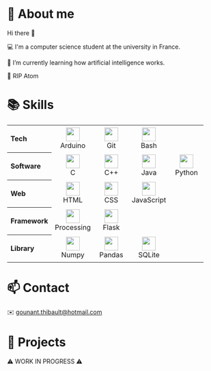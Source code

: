 <!--
**tgounant/tgounant** is a ✨ _special_ ✨ repository because its `README.md` (this file) appears on your GitHub profile.

Here are some ideas to get you started:

- 🔭 I’m currently working on ...
- 🌱 I’m currently learning ...
- 👯 I’m looking to collaborate on ...
- 🤔 I’m looking for help with ...
- 💬 Ask me about ...
- 📫 How to reach me: ...
- 😄 Pronouns: ...
- ⚡ Fun fact: ...
-->

# :boy: About me

Hi there :wave:

:computer: I'm a computer science student at the university in France.

:seedling: I’m currently learning how artificial intelligence works.

:pray: RIP Atom

# :books: Skills

<table>
    <tr>
        <th scope="row" align="left">Tech</th>
        <td width="64px" height="64px" align="center">
            <img width="32px" height="32px" src="https://cdn.jsdelivr.net/gh/devicons/devicon/icons/arduino/arduino-original.svg" />
            <br>Arduino
        </td>
        <td width="64px" height="64px" align="center">
            <img width="32px" height="32px" src="https://cdn.jsdelivr.net/gh/devicons/devicon/icons/git/git-original.svg" />
            <br>Git
        </td>
        <td width="64px" height="64px" align="center">
            <img width="32px" height="32px" src="https://cdn.jsdelivr.net/gh/devicons/devicon/icons/bash/bash-original.svg" />
            <br>Bash
        </td>
    </tr>
    <tr>
        <th scope="row" align="left">Software</th>
        <td width="64px" height="64px" align="center">
            <img width="32px" height="32px" src="https://cdn.jsdelivr.net/gh/devicons/devicon/icons/c/c-original.svg" />
            <br>C
        </td>
        <td width="64px" height="64px" align="center">
            <img width="32px" height="32px" src="https://cdn.jsdelivr.net/gh/devicons/devicon/icons/cplusplus/cplusplus-original.svg" />
            <br>C++
        </td>
        <td width="64px" height="64px" align="center">
            <img width="32px" height="32px" src="https://cdn.jsdelivr.net/gh/devicons/devicon/icons/java/java-original.svg" />
            <br>Java
        </td>
        <td width="64px" height="64px" align="center">
            <img width="32px" height="32px" src="https://cdn.jsdelivr.net/gh/devicons/devicon/icons/python/python-original.svg" />
            <br>Python
        </td>
    </tr>
    <tr>
        <th scope="row" align="left">Web</th>
        <td width="64px" height="64px" align="center">
            <img width="32px" height="32px" src="https://cdn.jsdelivr.net/gh/devicons/devicon/icons/html5/html5-original.svg" />
            <br>HTML
        </td>
        <td width="64px" height="64px" align="center">
            <img width="32px" height="32px" src="https://cdn.jsdelivr.net/gh/devicons/devicon/icons/css3/css3-original.svg" />
            <br>CSS
        </td>
        <td width="64px" height="64px" align="center">    
            <img width="32px" height="32px" src="https://cdn.jsdelivr.net/gh/devicons/devicon/icons/javascript/javascript-original.svg" />
            <br>JavaScript
        </td>
    </tr>
    <tr>
        <th scope="row" align="left">Framework</th>
        <td width="64px" height="64px" align="center">
            <img width="32px" height="32px" src="https://cdn.jsdelivr.net/gh/devicons/devicon/icons/processing/processing-original.svg" />
            <br>Processing
        </td>
        <td width="64px" height="64px" align="center">
            <img width="32px" height="32px" src="https://cdn.jsdelivr.net/gh/devicons/devicon/icons/flask/flask-original.svg" />
            <br>Flask
        </td>
    </tr>
    <tr>
        <th scope="row" align="left">Library</th>
        <td width="64px" height="64px" align="center">
            <img width="32px" height="32px" src="https://cdn.jsdelivr.net/gh/devicons/devicon/icons/numpy/numpy-original.svg" />
            <br>Numpy
        </td>
        <td width="64px" height="64px" align="center">
            <img width="32px" height="32px" src="https://cdn.jsdelivr.net/gh/devicons/devicon/icons/pandas/pandas-original.svg" />
            <br>Pandas
        </td>          
        <td width="64px" height="64px" align="center">
            <img width="32px" height="32px" src="https://cdn.jsdelivr.net/gh/devicons/devicon/icons/sqlite/sqlite-original.svg" />
            <br>SQLite
        </td>
    </tr>
</table>



# :mailbox: Contact

:envelope: [gounant.thibault@hotmail.com](mailto:gounant.thibault@hotmail.com)



# :open_file_folder: Projects

:warning: WORK IN PROGRESS :warning:
